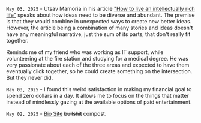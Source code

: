 `May 03, 2025` - Utsav Mamoria in his article ["How to live an intellectually rich life"](https://utsavmamoria.substack.com/p/how-to-live-an-intellectually-rich) speaks about how ideas need to be diverse and abundant. The premise is that they would combine in unexpected ways to create new better ideas. However, the article being a combination of many stories and ideas doesn't have any meaningful narrative, just the sum of its parts, that don't really fit together.

Reminds me of my friend who was working as IT support, while volunteering at the fire station and studying for a medical degree. He was very passionate about each of the three areas and expected to have them eventually click together, so he could create something on the intersection. But they never did.

`May 03, 2025` - I found this weird satisfaction in making my financial goal to spend zero dollars in a day. It allows me to focus on the things that matter instead of mindlessly gazing at the available options of paid entertainment.

`May 02, 2025` - [Bio Site](https://bio.site/peterdemin) <strike>bullshit</strike> compost.

